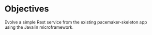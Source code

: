 # Objectives

Evolve a simple Rest service from the existing pacemaker-skeleton app using the Javalin microframework.
